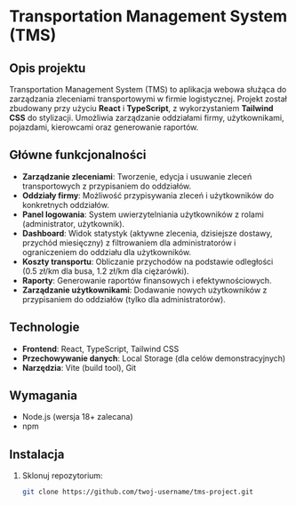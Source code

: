 # Transportation Management System (TMS)

## Opis projektu
Transportation Management System (TMS) to aplikacja webowa służąca do zarządzania zleceniami transportowymi w firmie logistycznej. Projekt został zbudowany przy użyciu **React** i **TypeScript**, z wykorzystaniem **Tailwind CSS** do stylizacji. Umożliwia zarządzanie oddziałami firmy, użytkownikami, pojazdami, kierowcami oraz generowanie raportów.

## Główne funkcjonalności
- **Zarządzanie zleceniami**: Tworzenie, edycja i usuwanie zleceń transportowych z przypisaniem do oddziałów.
- **Oddziały firmy**: Możliwość przypisywania zleceń i użytkowników do konkretnych oddziałów.
- **Panel logowania**: System uwierzytelniania użytkowników z rolami (administrator, użytkownik).
- **Dashboard**: Widok statystyk (aktywne zlecenia, dzisiejsze dostawy, przychód miesięczny) z filtrowaniem dla administratorów i ograniczeniem do oddziału dla użytkowników.
- **Koszty transportu**: Obliczanie przychodów na podstawie odległości (0.5 zł/km dla busa, 1.2 zł/km dla ciężarówki).
- **Raporty**: Generowanie raportów finansowych i efektywnościowych.
- **Zarządzanie użytkownikami**: Dodawanie nowych użytkowników z przypisaniem do oddziałów (tylko dla administratorów).

## Technologie
- **Frontend**: React, TypeScript, Tailwind CSS
- **Przechowywanie danych**: Local Storage (dla celów demonstracyjnych)
- **Narzędzia**: Vite (build tool), Git

## Wymagania
- Node.js (wersja 18+ zalecana)
- npm

## Instalacja
1. Sklonuj repozytorium:
   ```bash
   git clone https://github.com/twoj-username/tms-project.git
